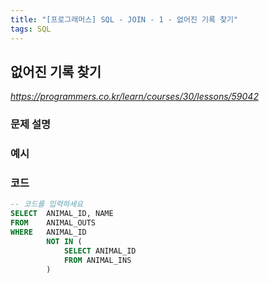 ```yaml
---
title: "[프로그래머스] SQL - JOIN - 1 - 없어진 기록 찾기"
tags: SQL
---
```


## 없어진 기록 찾기

*<https://programmers.co.kr/learn/courses/30/lessons/59042>*

### 문제 설명

### 예시

### 코드

``` sql
-- 코드를 입력하세요
SELECT  ANIMAL_ID, NAME
FROM    ANIMAL_OUTS
WHERE   ANIMAL_ID
        NOT IN (
            SELECT ANIMAL_ID
            FROM ANIMAL_INS
        )
```